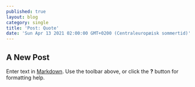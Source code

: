 ```yaml
---
published: true
layout: blog
category: single
title: 'Post: Quote'
date: 'Sun Apr 13 2021 02:00:00 GMT+0200 (Centraleuropæisk sommertid)'
---
```

## A New Post

Enter text in [Markdown](http://daringfireball.net/projects/markdown/). Use the toolbar above, or click the **?** button for formatting help.
